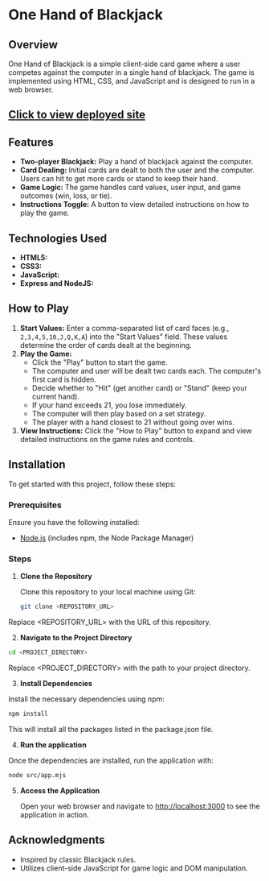 # One Hand of Blackjack

## Overview

One Hand of Blackjack is a simple client-side card game where a user competes against the computer in a single hand of blackjack. The game is implemented using HTML, CSS, and JavaScript and is designed to run in a web browser.

## [Click to view deployed site](https://one-hand-blackjack.vercel.app/)

## Features

- **Two-player Blackjack:** Play a hand of blackjack against the computer.
- **Card Dealing:** Initial cards are dealt to both the user and the computer. Users can hit to get more cards or stand to keep their hand.
- **Game Logic:** The game handles card values, user input, and game outcomes (win, loss, or tie).
- **Instructions Toggle:** A button to view detailed instructions on how to play the game.

## Technologies Used

- **HTML5:**
- **CSS3:** 
- **JavaScript:** 
- **Express and NodeJS:** 

## How to Play

1. **Start Values:** Enter a comma-separated list of card faces (e.g., `2,3,4,5,10,J,Q,K,A`) into the "Start Values" field. These values determine the order of cards dealt at the beginning.
2. **Play the Game:**
   - Click the "Play" button to start the game.
   - The computer and user will be dealt two cards each. The computer's first card is hidden.
   - Decide whether to "Hit" (get another card) or "Stand" (keep your current hand).
   - If your hand exceeds 21, you lose immediately.
   - The computer will then play based on a set strategy.
   - The player with a hand closest to 21 without going over wins.
3. **View Instructions:** Click the "How to Play" button to expand and view detailed instructions on the game rules and controls.

## Installation

To get started with this project, follow these steps:

### Prerequisites

Ensure you have the following installed:

- [Node.js](https://nodejs.org/) (includes npm, the Node Package Manager)

### Steps

1. **Clone the Repository**

   Clone this repository to your local machine using Git:

   ```bash
   git clone <REPOSITORY_URL>
   ```
  Replace <REPOSITORY_URL> with the URL of this repository.

2. **Navigate to the Project Directory**

  ```bash
  cd <PROJECT_DIRECTORY>
  ```
  Replace <PROJECT_DIRECTORY> with the path to your project directory.

3. **Install Dependencies**

  Install the necessary dependencies using npm:

  ```bash
  npm install
  ```
  This will install all the packages listed in the package.json file.

4. **Run the application**

  Once the dependencies are installed, run the application with:

  ```bash
  node src/app.mjs
  ```

5. **Access the Application**

   Open your web browser and navigate to [http://localhost:3000](http://localhost:3000) to see the application in action.


## Acknowledgments
- Inspired by classic Blackjack rules.
- Utilizes client-side JavaScript for game logic and DOM manipulation.

